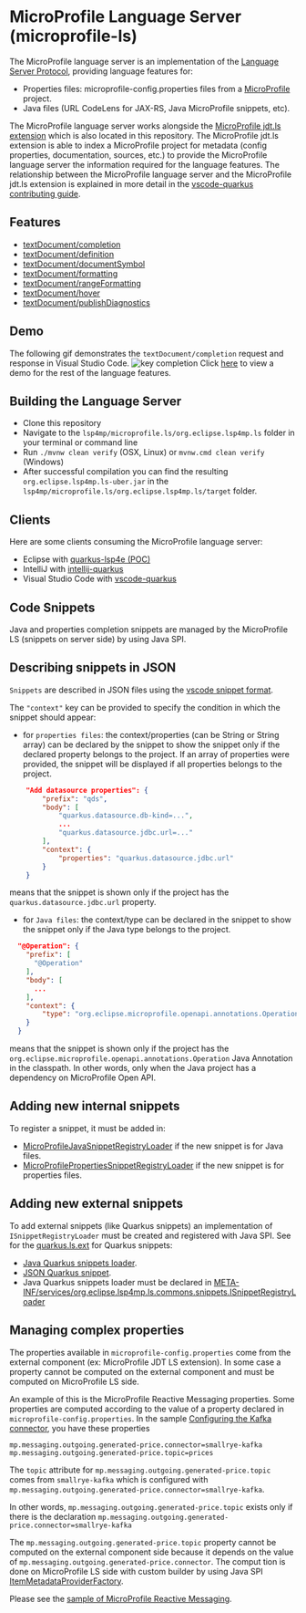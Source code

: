 MicroProfile Language Server (microprofile-ls)
===========================

The MicroProfile language server is an implementation of the 
[Language Server Protocol](https://github.com/Microsoft/language-server-protocol), providing
language features for: 

 * Properties files: microprofile-config.properties files from a
[MicroProfile](https://microprofile.io/) project.
 * Java files (URL CodeLens for JAX-RS, Java MicroProfile snippets, etc).

The MicroProfile language server works alongside the [MicroProfile jdt.ls extension](https://github.com/eclipse/lsp4mp/tree/master/microprofile.jdt)
which is also located in this repository. The MicroProfile jdt.ls extension is able to index
a MicroProfile project for metadata (config properties, documentation, sources, etc.) to provide the 
MicroProfile language server the information required for the language features.
The relationship between the MicroProfile language server and the MicroProfile jdt.ls extension is explained 
in more detail in the 
[vscode-quarkus contributing guide](https://github.com/redhat-developer/vscode-quarkus/blob/master/CONTRIBUTING.md).

Features
--------------

* [textDocument/completion](https://microsoft.github.io/language-server-protocol/specifications/specification-3-14/#textDocument_completion)
* [textDocument/definition](https://microsoft.github.io/language-server-protocol/specifications/specification-3-14#textDocument_definition)
* [textDocument/documentSymbol](https://microsoft.github.io/language-server-protocol/specifications/specification-3-14/#textDocument_documentSymbol)
* [textDocument/formatting](https://microsoft.github.io/language-server-protocol/specifications/specification-3-14/#textDocument_formatting)
* [textDocument/rangeFormatting](https://microsoft.github.io/language-server-protocol/specifications/specification-3-14/#textDocument_rangeFormatting)
* [textDocument/hover](https://microsoft.github.io/language-server-protocol/specifications/specification-3-14/#textDocument_hover)
* [textDocument/publishDiagnostics](https://microsoft.github.io/language-server-protocol/specifications/specification-3-14/#textDocument_publishDiagnostics)

Demo
--------------
The following gif demonstrates the `textDocument/completion` request and response in Visual Studio Code.
![key completion](./demos/textDocument_completion.gif)
Click [here](./demos/DEMO.md) to view a demo for the rest of the language features.

Building the Language Server
--------------
* Clone this repository
* Navigate to the `lsp4mp/microprofile.ls/org.eclipse.lsp4mp.ls` folder in your terminal or command line
* Run `./mvnw clean verify` (OSX, Linux) or `mvnw.cmd clean verify` (Windows)
* After successful compilation you can find the resulting `org.eclipse.lsp4mp.ls-uber.jar` in the
`lsp4mp/microprofile.ls/org.eclipse.lsp4mp.ls/target` folder.

Clients
-------

Here are some clients consuming the MicroProfile language server:

 * Eclipse with [quarkus-lsp4e (POC)](https://github.com/angelozerr/quarkus-lsp4e)
 * IntelliJ with [intellij-quarkus](https://github.com/jeffmaury/intellij-quarkus)
 * Visual Studio Code with [vscode-quarkus](https://github.com/redhat-developer/vscode-quarkus)
 
Code Snippets
-------

Java and properties completion snippets are managed by the MicroProfile LS (snippets on server side) by using Java SPI.

## Describing snippets in JSON

`Snippets` are described in JSON files using the [vscode snippet format](https://code.visualstudio.com/docs/editor/userdefinedsnippets#_create-your-own-snippets).

The `"context"` key can be provided to specify the condition in which the snippet should appear:

 * for `properties files`: the context/properties (can be String or String array) can be declared by the snippet to show the snippet only if the declared property belongs to the project. If an array of properties were provided, the snippet will be displayed if all properties belongs to the project.

```json
	"Add datasource properties": {
		"prefix": "qds",
		"body": [
			"quarkus.datasource.db-kind=...",
			...
			"quarkus.datasource.jdbc.url=..."
		],
		"context": {
			"properties": "quarkus.datasource.jdbc.url"
		}
	}
```
		
means that the snippet is shown only if the project has the `quarkus.datasource.jdbc.url` property.
    
 * for `Java files`: the context/type can be declared in the snippet to show the snippet only if the Java type belongs to the project.

```json
  "@Operation": {
    "prefix": [
      "@Operation"
    ],
    "body": [
      ...
    ],
    "context": {
    	"type": "org.eclipse.microprofile.openapi.annotations.Operation"
    }
  }
```

means that the snippet is shown only if the project has the `org.eclipse.microprofile.openapi.annotations.Operation` Java Annotation in the classpath. In other words, only when the Java project has a dependency on MicroProfile Open API.
 
## Adding new internal snippets

To register a snippet, it must be added in:

 * [MicroProfileJavaSnippetRegistryLoader](https://github.com/eclipse/lsp4mp/blob/master/microprofile.ls/org.eclipse.lsp4mp.ls/src/main/java/org/eclipse/lsp4mp/snippets/MicroProfileJavaSnippetRegistryLoader.java) if the new snippet is for Java files. 
 * [MicroProfilePropertiesSnippetRegistryLoader](https://github.com/eclipse/lsp4mp/blob/master/microprofile.ls/org.eclipse.lsp4mp.ls/src/main/java/org/eclipse/lsp4mp/snippets/MicroProfilePropertiesSnippetRegistryLoader.java) if the new snippet is for properties files.

## Adding new external snippets

To add external snippets (like Quarkus snippets) an implementation of `ISnippetRegistryLoader` must be created and registered with Java SPI. See for the [quarkus.ls.ext](https://github.com/redhat-developer/quarkus-ls/tree/master/quarkus.ls.ext) for Quarkus snippets:

 * [Java Quarkus snippets loader](https://github.com/redhat-developer/quarkus-ls/tree/master/quarkus.ls.ext/com.redhat.quarkus.ls/src/main/java/com/redhat/quarkus/snippets).
 * [JSON Quarkus snippet](https://github.com/redhat-developer/quarkus-ls/tree/master/quarkus.ls.ext/com.redhat.quarkus.ls/src/main/resources/com/redhat/quarkus/snippets).
 * Java Quarkus snippets loader must be declared in [META-INF/services/org.eclipse.lsp4mp.ls.commons.snippets.ISnippetRegistryLoader](https://github.com/redhat-developer/quarkus-ls/blob/master/quarkus.ls.ext/com.redhat.quarkus.ls/src/main/resources/META-INF/services/org.eclipse.lsp4mp.ls.commons.snippets.ISnippetRegistryLoader) 

 Managing complex properties
-------

The properties available in `microprofile-config.properties` come from the external component (ex: MicroProfile JDT LS extension). In some case a property 
cannot be computed on the external component and must be computed on MicroProfile LS side.

An example of this is the MicroProfile Reactive Messaging properties. Some properties are computed according to the value of a property declared in `microprofile-config.properties`. 
In the sample [Configuring the Kafka connector](https://quarkus.io/guides/kafka#configuring-the-kafka-connector), you have these properties

```
mp.messaging.outgoing.generated-price.connector=smallrye-kafka
mp.messaging.outgoing.generated-price.topic=prices
```

The `topic` attribute for `mp.messaging.outgoing.generated-price.topic` comes from `smallrye-kafka` which is configured with 
`mp.messaging.outgoing.generated-price.connector=smallrye-kafka`. 

In other words, `mp.messaging.outgoing.generated-price.topic` exists only 
if there is the declaration `mp.messaging.outgoing.generated-price.connector=smallrye-kafka` 

The `mp.messaging.outgoing.generated-price.topic` property cannot be computed on the external component side because it depends on the value of 
`mp.messaging.outgoing.generated-price.connector`. The comput	tion is done on MicroProfile LS side with custom builder by using Java SPI [ItemMetadataProviderFactory](/src/main/java/org/eclipse/lsp4mp/extensions/ItemMetadataProviderFactory).

Please see the [sample of MicroProfile Reactive Messaging](/src/main/java/org/eclipse/lsp4mp/extensions/reactivemessaging).